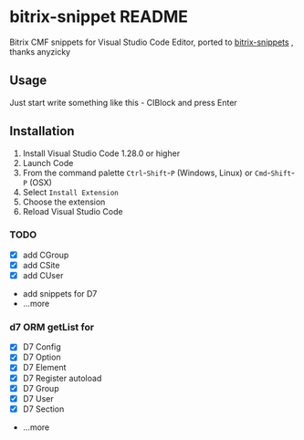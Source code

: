 # bitrix-snippet README

Bitrix CMF snippets for Visual Studio Code Editor, ported to [bitrix-snippets](https://atom.io/packages/bitrix-snippets) , thanks anyzicky

## Usage

Just start write something like this - CIBlock and press Enter

## Installation

1. Install Visual Studio Code 1.28.0 or higher
1. Launch Code
1. From the command palette `Ctrl`-`Shift`-`P` (Windows, Linux) or `Cmd`-`Shift`-`P` (OSX)
1. Select `Install Extension`
1. Choose the extension
1. Reload Visual Studio Code

### TODO

- [x] add CGroup
- [x] add CSite
- [x] add CUser
- add snippets for D7
- ...more

### d7 ORM getList for

- [x] D7 Config
- [x] D7 Option
- [x] D7 Element
- [x] D7 Register autoload
- [x] D7 Group
- [x] D7 User
- [x] D7 Section
- ...more